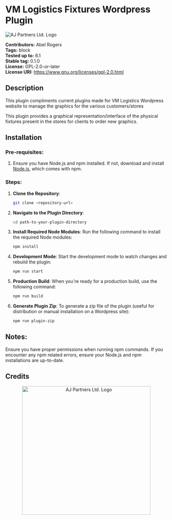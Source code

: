 # VM Logistics Fixtures Wordpress Plugin

![AJ Partners Ltd. Logo](https://www.ajpartnersltd.com/wp-content/uploads/2023/03/aj-partners-ltd-low-resolution-logo-color-on-transparent-background2.png)

**Contributors:** Abel Rogers  
**Tags:** block  
**Tested up to:** 6.1  
**Stable tag:** 0.1.0  
**License:** GPL-2.0-or-later  
**License URI:** https://www.gnu.org/licenses/gpl-2.0.html  

## Description

This plugin compliments current plugins made for VM Logistics Wordpress website to manage the graphics for the various customers/stores

This plugin provides a graphical representation/interface of the physical fixtures present in the stores for clients to order new graphics.

## Installation

### Pre-requisites:

1. Ensure you have Node.js and npm installed. If not, download and install [Node.js](https://nodejs.org/), which comes with npm.

### Steps:

1. **Clone the Repository**:  
   ```bash
   git clone <repository-url>
   ```
2. **Navigate to the Plugin Directory**:
    ```bash
    cd path-to-your-plugin-directory
    ```
3. **Install Required Node Modules**:
Run the following command to install the required Node modules:
    ```bash
    npm install
    ```
4. **Development Mode**:
Start the development mode to watch changes and rebuild the plugin:
    ```bash
    npm run start
    ```
5. **Production Build**:
When you're ready for a production build, use the following command:
    ```bash
    npm run build
    ```
6. **Generate Plugin Zip**:
To generate a zip file of the plugin (useful for distribution or manual installation on a Wordpress site):
    ```bash
    npm run plugin-zip
    ```
## Notes:
Ensure you have proper permissions when running npm commands.
If you encounter any npm related errors, ensure your Node.js and npm installations are up-to-date.
## Credits
<p align="center">
    <a href="https://www.ajpartnersltd.com.com" target="_blank">
        <img src="https://www.ajpartnersltd.com/wp-content/uploads/2023/03/aj-partners-ltd-low-resolution-logo-color-on-transparent-background2.png" width="400" alt="AJ Partners Ltd. Logo">
    </a>
</p>
